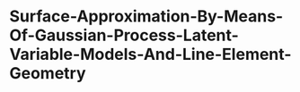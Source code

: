 # Surface-Approximation-By-Means-Of-Gaussian-Process-Latent-Variable-Models-And-Line-Element-Geometry